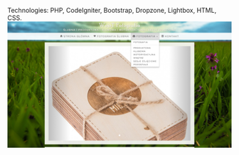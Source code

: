 Technologies: PHP, CodeIgniter, Bootstrap, Dropzone, Lightbox, HTML, CSS.
![Mockup for feature A](screen.png)